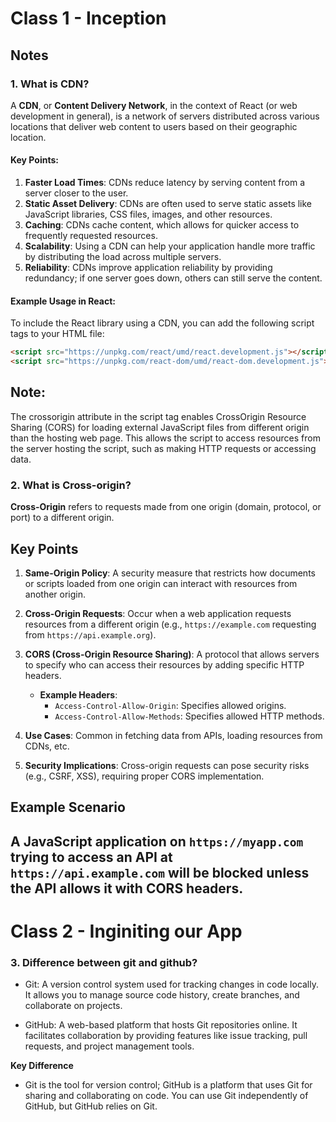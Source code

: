 # Class 1 - Inception

## **Notes**

### 1. What is CDN?

A **CDN**, or **Content Delivery Network**, in the context of React (or web development in general), is a network of servers distributed across various locations that deliver web content to users based on their geographic location.

#### **Key Points:**

1. **Faster Load Times**: CDNs reduce latency by serving content from a server closer to the user.
2. **Static Asset Delivery**: CDNs are often used to serve static assets like JavaScript libraries, CSS files, images, and other resources.
3. **Caching**: CDNs cache content, which allows for quicker access to frequently requested resources.
4. **Scalability**: Using a CDN can help your application handle more traffic by distributing the load across multiple servers.
5. **Reliability**: CDNs improve application reliability by providing redundancy; if one server goes down, others can still serve the content.

#### **Example Usage in React:**

To include the React library using a CDN, you can add the following script tags to your HTML file:

```html
<script src="https://unpkg.com/react/umd/react.development.js"></script>
<script src="https://unpkg.com/react-dom/umd/react-dom.development.js"></script>
```
## Note: ## 
The crossorigin attribute in the script tag enables CrossOrigin Resource Sharing (CORS) for loading external JavaScript
files from different origin than the hosting web page. This
allows the script to access resources from the server hosting
the script, such as making HTTP requests or accessing data.

### 2. What is Cross-origin?

**Cross-Origin** refers to requests made from one origin (domain, protocol, or port) to a different origin.

## Key Points

1. **Same-Origin Policy**: A security measure that restricts how documents or scripts loaded from one origin can interact with resources from another origin.

2. **Cross-Origin Requests**: Occur when a web application requests resources from a different origin (e.g., `https://example.com` requesting from `https://api.example.org`).

3. **CORS (Cross-Origin Resource Sharing)**: A protocol that allows servers to specify who can access their resources by adding specific HTTP headers.
   - **Example Headers**:
     - `Access-Control-Allow-Origin`: Specifies allowed origins.
     - `Access-Control-Allow-Methods`: Specifies allowed HTTP methods.

4. **Use Cases**: Common in fetching data from APIs, loading resources from CDNs, etc.

5. **Security Implications**: Cross-origin requests can pose security risks (e.g., CSRF, XSS), requiring proper CORS implementation.

## Example Scenario

A JavaScript application on `https://myapp.com` trying to access an API at `https://api.example.com` will be blocked unless the API allows it with CORS headers.
---
# Class 2 - Inginiting our App

### 3. Difference between git and github?

- Git: A version control system used for tracking changes in code locally. It allows you to manage source code history, create branches, and collaborate on projects.

- GitHub: A web-based platform that hosts Git repositories online. It facilitates collaboration by providing features like issue tracking, pull requests, and project management tools.

**Key Difference**
- Git is the tool for version control; GitHub is a platform that uses Git for sharing and collaborating on code. You can use Git independently of GitHub, but GitHub relies on Git.